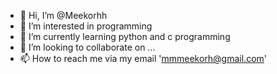 - 👋 Hi, I’m @Meekorhh
- 👀 I’m interested in programming
- 🌱 I’m currently learning python and c programming
- 💞️ I’m looking to collaborate on ...
- 📫 How to reach me via my email 'mmmeekorh@gmail.com'

<!---
Meekorhh/Meekorhh is a ✨ special ✨ repository because its `README.md` (this file) appears on your GitHub profile.
You can click the Preview link to take a look at your changes.
--->
